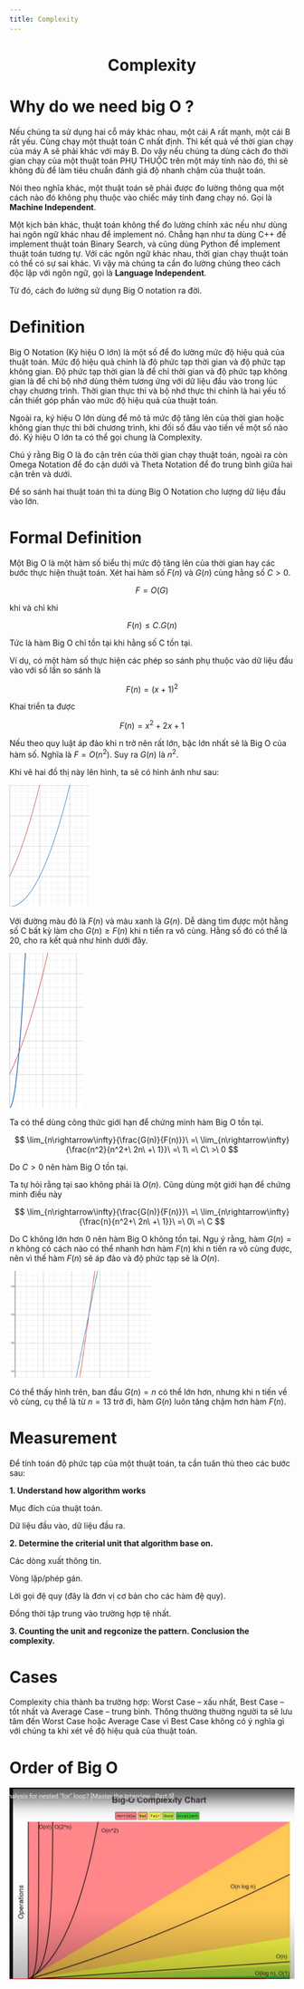 ```yaml
---
title: Complexity
---
```


<link rel="stylesheet" href="main.css">
<div class="bg">
      <center><h1 class="bigtitle">Complexity</h1></center>
</div>

# Why do we need big O ?

Nếu chúng ta sử dụng hai cỗ máy khác nhau, một cái A rất mạnh, một cái B rất yếu. Cùng chạy một thuật toán C nhất định. Thì kết quả về thời gian chạy của máy A sẽ phải khác với máy B. Do vậy nếu chúng ta dùng cách đo thời gian chạy của một thuật toán PHỤ THUỘC trên một máy tính nào đó, thì sẽ không đủ để làm tiêu chuẩn đánh giá độ nhanh chậm của thuật toán.

Nói theo nghĩa khác, một thuật toán sẽ phải được đo lường thông qua một cách nào đó không phụ thuộc vào chiếc máy tính đang chạy nó. Gọi là **Machine Independent**.

Một kịch bản khác, thuật toán không thể đo lường chính xác nếu như dùng hai ngôn ngữ khác nhau để implement nó. Chẳng hạn như ta dùng C++ để implement thuật toán Binary Search, và cũng dùng Python để implement thuật toán tương tự. Với các ngôn ngữ khác nhau, thời gian chạy thuật toán có thể có sự sai khác. Vì vậy mà chúng ta cần đo lường chúng theo cách độc lập với ngôn ngữ, gọi là **Language Independent**.

Từ đó, cách đo lường sử dụng Big O notation ra đời.

# Definition

Big O Notation (Ký hiệu O lớn) là một số để đo lường mức độ hiệu quả của thuật toán. Mức độ hiệu quả chính là độ phức tạp thời gian và độ phức tạp không gian. Độ phức tạp thời gian là để chỉ thời gian và độ phức tạp không gian là để chỉ bộ nhớ dùng thêm tương ứng với dữ liệu đầu vào trong lúc chạy chương trình. Thời gian thực thi và bộ nhớ thực thi chính là hai yếu tố cần thiết góp phần vào mức độ hiệu quả của thuật toán.

Ngoài ra, ký hiệu O lớn dùng để mô tả mức độ tăng lên của thời gian hoặc không gian thực thi bởi chương trình, khi đối số đầu vào tiến về một số nào đó. Ký hiệu O lớn ta có thể gọi chung là Complexity.

Chú ý rằng Big O là đo cận trên của thời gian chạy thuật toán, ngoài ra còn Omega Notation để đo cận dưới và Theta Notation để đo trung bình giữa hai cận trên và dưới.

Để so sánh hai thuật toán thì ta dùng Big O Notation cho lượng dữ liệu đầu vào lớn.

# Formal Definition

Một Big O là một hàm số biểu thị mức độ tăng lên của thời gian hay các bước thực hiện thuật toán. Xét hai hàm số $F(n)$ và $G(n)$ cùng hằng số $C > 0$.

$$
F = O(G)
$$

khi và chỉ khi

$$
F(n) \leq C.G(n)
$$

Tức là hàm Big O chỉ tồn tại khi hằng số C tồn tại.

Ví dụ, có một hàm số thực hiện các phép so sánh phụ thuộc vào dữ liệu đầu vào với số lần so sánh là

$$
F(n) = (x + 1)^2
$$

Khai triển ta được

$$
F(n) = x^2 + 2x + 1
$$

Nếu theo quy luật áp đảo khi n trở nên rất lớn, bậc lớn nhất sẽ là Big O của hàm số. Nghĩa là $F = O(n^2)$. Suy ra $G(n)$ là $n^2$.

Khi vẽ hai đồ thị này lên hình, ta sẽ có hình ảnh như sau:

<img src = "../imgs/BigO1.png">

Với đường màu đỏ là $F(n)$ và màu xanh là $G(n)$. Dễ dàng tìm được một hằng số C bất kỳ làm cho $G(n) \geq F(n)$ khi n tiến ra vô cùng. Hằng số đó có thể là 20, cho ra kết quả như hình dưới đây.

<img src = "../imgs/BigO2.png">

Ta có thể dùng công thức giới hạn để chứng minh hàm Big O tồn tại.

$$
\lim_{n\rightarrow\infty}{\frac{G(n)}{F(n)}}\ =\ \lim_{n\rightarrow\infty}{\frac{n^2}{n^2+\ 2n\ +\ 1}}\ =\ 1\ =\ C\ >\ 0
$$

Do $C > 0$ nên hàm Big O tồn tại.

Ta tự hỏi rằng tại sao không phải là $O(n)$. Cũng dùng một giới hạn để chứng minh điều này

$$
\lim_{n\rightarrow\infty}{\frac{G(n)}{F(n)}}\ =\ \lim_{n\rightarrow\infty}{\frac{n}{n^2+\ 2n\ +\ 1}}\ =\ 0\ =\ C
$$

Do C không lớn hơn 0 nên hàm Big O không tồn tại. Ngụ ý rằng, hàm $G(n) = n$ không có cách nào có thể nhanh hơn hàm $F(n)$ khi n tiến ra vô cùng được, nên vì thế hàm $F(n)$ sẽ áp đảo và độ phức tạp sẽ là $O(n)$.

<img src = "../imgs/BigO3.png">

Có thể thấy hình trên, ban đầu $G(n) = n$ có thể lớn hơn, nhưng khi n tiến về vô cùng, cụ thể là từ $n = 13$ trở đi, hàm $G(n)$ luôn tăng chậm hơn hàm $F(n)$.

# Measurement

Để tính toán độ phức tạp của một thuật toán, ta cần tuân thủ theo các bước sau:

**1. Understand how algorithm works**

Mục đích của thuật toán.

Dữ liệu đầu vào, dữ liệu đầu ra.

**2. Determine the criterial unit that algorithm base on.**

Các dòng xuất thông tin.

Vòng lặp/phép gán.

Lời gọi đệ quy (đây là đơn vị cơ bản cho các hàm đệ quy).

Đồng thời tập trung vào trường hợp tệ nhất.

**3. Counting the unit and regconize the pattern. Conclusion the complexity.**

# Cases

Complexity chia thành ba trường hợp: Worst Case – xấu nhất, Best Case – tốt nhất và Average Case – trung bình. Thông thường thường người ta sẽ lưu tâm đến Worst Case hoặc Average Case vì Best Case không có ý nghĩa gì với chúng ta khi xét về độ hiệu quả của thuật toán.

# Order of Big O

<img src="../imgs/bigO4.png">
